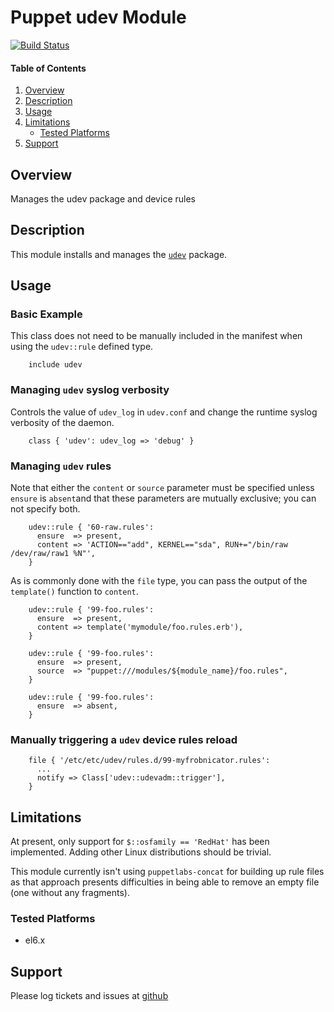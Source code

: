 Puppet udev Module
=========================

[![Build Status](https://travis-ci.org/jhoblitt/puppet-udev.png)](https://travis-ci.org/jhoblitt/puppet-udev)

#### Table of Contents

1. [Overview](#overview)
2. [Description](#description)
3. [Usage](#usage)
4. [Limitations](#limitations)
    * [Tested Platforms](#tested-platforms)
5. [Support](#support)


Overview
--------

Manages the udev package and device rules


Description
-----------

This module installs and manages the
[`udev`](http://www.freedesktop.org/software/systemd/man/udev.html) package.

Usage
-----

### Basic Example

This class does not need to be manually included in the manifest when using the
`udev::rule` defined type.

```puppet
    include udev
```

### Managing `udev` syslog verbosity

Controls the value of `udev_log` in `udev.conf` and change the runtime syslog
verbosity of the daemon.

```puppet
    class { 'udev': udev_log => 'debug' }
```

### Managing `udev` rules

Note that either the `content` or `source` parameter must be specified unless
`ensure` is `absent`and that these parameters are mutually exclusive; you can
not specify both.

```puppet
    udev::rule { '60-raw.rules':
      ensure  => present,
      content => 'ACTION=="add", KERNEL=="sda", RUN+="/bin/raw /dev/raw/raw1 %N"',
    }
```

As is commonly done with the `file` type, you can pass the output of the `template()` function to `content`.

```puppet
    udev::rule { '99-foo.rules':
      ensure  => present,
      content => template('mymodule/foo.rules.erb'),
    }
```

```puppet
    udev::rule { '99-foo.rules':
      ensure  => present,
      source  => "puppet:///modules/${module_name}/foo.rules",
    }
```

```puppet
    udev::rule { '99-foo.rules':
      ensure  => absent,
    }
```


### Manually triggering a `udev` device rules reload

```puppet
    file { '/etc/etc/udev/rules.d/99-myfrobnicator.rules':
      ...
      notify => Class['udev::udevadm::trigger'],
    }
```


Limitations
-----------

At present, only support for `$::osfamily == 'RedHat'` has been implemented.
Adding other Linux distributions should be trivial.

This module currently isn't using `puppetlabs-concat` for building up rule
files as that approach presents difficulties in being able to remove an empty
file (one without any fragments).

### Tested Platforms

* el6.x


Support
-------

Please log tickets and issues at
[github](https://github.com/jhoblitt/puppet-udev/issues)

